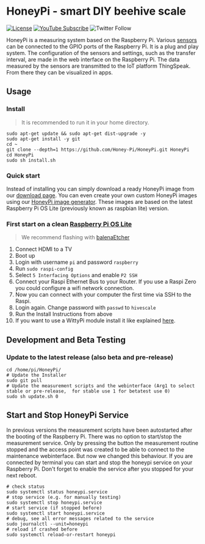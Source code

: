 # HoneyPi - smart DIY beehive scale
[![License](https://img.shields.io/badge/License-CC%20BY--NC--SA%203.0-blue.svg)](http://creativecommons.org/licenses/by-nc-sa/3.0/) [![YouTube Subscribe](https://img.shields.io/badge/youtube-subscribe-%23c4302b.svg)](https://www.youtube.com/channel/UCUkJqPlSRkmrHjoIF89-LHg) ![Twitter Follow](https://img.shields.io/twitter/follow/TheHoneyPi.svg?style=social&label=Follow)


HoneyPi is a measuring system based on the Raspberry Pi. Various [sensors](https://www.honey-pi.de/schaltplan-und-sensoren/) can be connected to the GPIO ports of the Raspberry Pi. It is a plug and play system. The configuration of the sensors and settings, such as the transfer interval, are made in the web interface on the Raspberry Pi. The data measured by the sensors are transmitted to the IoT platform ThingSpeak. From there they can be visualized in apps.

## Usage
### Install
> It is recommended to run it in your home directory.

```
sudo apt-get update && sudo apt-get dist-upgrade -y
sudo apt-get install -y git
cd ~
git clone --depth=1 https://github.com/Honey-Pi/HoneyPi.git HoneyPi
cd HoneyPi
sudo sh install.sh
```

### Quick start

Instead of installing you can simply download a ready HoneyPi image from our [download page](https://www.honey-pi.de/downloads/). You can even create your own custom HoneyPi images using our [HoneyPi image generator](https://github.com/Honey-Pi/HoneyPi-Build-Raspbian). These images are based on the latest Raspberry Pi OS Lite (previously known as raspbian lite) version.


### First start on a clean [Raspberry Pi OS Lite](https://www.raspberrypi.org/software/operating-systems/)

> We recommend flashing with [balenaEtcher](https://youtu.be/tcMT1hxhY3U)

1. Connect HDMI to a TV
2. Boot up
3. Login with username `pi` and password `raspberry`
4. Run `sudo raspi-config`
5. Select `5 Interfacing Options` and enable `P2 SSH`
6. Connect your Raspi Ethernet Bus to your Router. If you use a Raspi Zero you could configure a wifi network connection.
7. Now you can connect with your computer the first time via SSH to the Raspi.
8. Login again. Change password with `passwd` to `hivescale`
9. Run the Install Instructions from above
10. If you want to use a WittyPi module install it like explained [here](docs/WittyPi/).

## Development and Beta Testing
### Update to the latest release (also beta and pre-release)

```
cd /home/pi/HoneyPi/
# Update the Installer
sudo git pull
# Update the measurement scripts and the webinterface (Arg1 to select stable or pre-release,  for stable use 1 for betatest use 0)
sudo sh update.sh 0
```

## Start and Stop HoneyPi Service

In previous versions the measurement scripts have been autostarted after the booting of the Raspberry Pi. There was no option to start/stop the measurement service. Only by pressing the button the measurement routine stopped and the access point was created to be able to connect to the maintenance webinterface. But now we changed this behaviour. If you are connected by terminal you can start and stop the honeypi service on your Raspberry Pi. Don't forget to enable the service after you stopped for your next reboot.

```
# check status
sudo systemctl status honeypi.service
# stop service (e.g. for manually testing)
sudo systemctl stop honeypi.service
# start service (if stopped before)
sudo systemctl start honeypi.service
# debug, see all error messages related to the service
sudo journalctl --unit=honeypi
# reload if crashed before
sudo systemctl reload-or-restart honeypi

```
